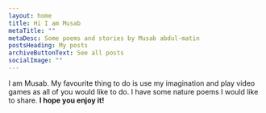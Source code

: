 ```yaml
---
layout: home
title: Hi I am Musab
metaTitle: ""
metaDesc: Some poems and stories by Musab abdul-matin
postsHeading: My posts
archiveButtonText: See all posts
socialImage: ""
---
```

I am Musab. My favourite thing to do is use my imagination and play video games as all of you would like to do. I have some nature poems I would like to share. **I hope you enjoy it!**